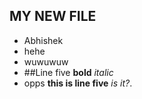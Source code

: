 ## MY NEW FILE
- Abhishek
- hehe
- wuwuwuw
- ##Line five **bold** *italic*
- opps **this is line five** *is it?*.
